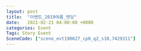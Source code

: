 ```yaml
---
layout: post
title:  "이벤트_2019여름_엔딩"
date:   2021-02-21 04:00:00 +0000
categories: Event
Tags: Story Event
SceneCode: ["scene_evt190627_cp0_q2_s10,7429311"]
---
```

